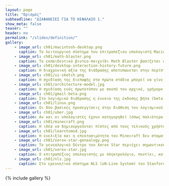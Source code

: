 ```yaml
---
layout: page
title: "Ορισμός"
subheadline: "ΔΙΑΦΑΝΕΙΕΣ ΓΙΑ ΤΟ ΚΕΦΑΛΑΙΟ 1."
show_meta: false
teaser: ""
header: no
permalink: "/slides/definition/"
gallery:
    - image_url: ch01/macintosh-desktop.png
      caption: Το λειτουργικό σύστημα του επιτραπέζιου υπολογιστή Macintosh (1984) ήταν το πρώτο επιτυχημένο εμπορικό γραφικό περιβάλλον εργασίας και το πρώτο που έδωσε πρόσβαση σε πολλές εφαρμογές λογισμικού, ακόμη και σε χρήστες που δεν είχαν γνώσεις υπολογιστών, χάρη στην ευχρηστία του.
    - image_url: ch01/math-blaster.png
      caption: Το εκπαιδευτικό βιντεο-παιχνίδι Math Blaster βασίζεται σε μια πολύ δημοφιλή και κλασική φόρμα παιχνιδιού (shoot’em up) με τη διαφορά ότι ο χρήστης θα πρέπει να κάνει και τις μαθηματικές πράξεις σωστά για να πετύχει τον στόχο του παιχνιδιού.
    - image_url: ch01/desktop-interaction-history-future.png
      caption: Η διαχρονική αξία της διάδρασης αποτυπώνεται στην περίπτωση του επιτραπέζιου υπολογιστή, ο οποίος -αν και έχει εξελιχθεί τεχνολογικά σε πολλές τάξεις μεγέθους- στον προγραμματισμό της διάδρασης έχει παραμείνει παρόμοιος, επειδή ο άνθρωπος δεν άλλαζει το ίδιο γρήγορα και εύκολα με τις μηχανές.
    - image_url: ch01/ui-sketch.png
      caption: Η σχεδίαση της διεπαφής στα πρώτα στάδια μπορεί να γίνει ακόμη και στο χαρτί, αν και υπάρχουν ψηφιακά εργαλεία που διευκολύνουν την παραγωγή των αντίστοιχων διαγραμμάτων.
    - image_url: ch01/architecture-model.jpg
      caption: Η σχεδίαση ενός πρωτοτύπου με σκοπό τον αρχικό, γρήγορο και οικονομικό, έλεγχο της διάδρασης είναι ανάλογη με την κατασκευή προσχεδίων και μακέτας από τους αρχιτέκτονες μηχανικούς.
    - image_url: ch01/gmail-beta.png
      caption: Στο λογισμικό διάδρασης η έννοια της έκδοσης βήτα (beta) έχει χάσει την αρχική της σημασία, με πιο χαρακτηριστικό παράδειγμα το Google Mail, το οποίο έφερε την ετικέτα βήτα για περισσότερο από πέντε χρόνια και ενώ είχε ήδη περισσότερα από εκατό εκατομμύρια χρήστες.
    - image_url: ch01/linux.png
      caption: Οι δύο βασικές προσεγγίσεις στην διάθεση του λογισμικού είναι αυτή του ανοικτού (π.χ., Linux) και του κλειστού κώδικα (π.χ., Microsoft Windows), οι οποίες εμφανίζονται ως αντίπαλες, αλλά σε κάποιες περιπτώσεις μπορούν να λειτουργούν και συμπληρωματικά όπως στην περίπτωση του λογισμικού Apache. Το πιο ενδιαφέρον όμως είναι ότι μια συλλογική προσπάθεια όπως το Linux που δεν έχει στόχο το κέρδος, μπορεί και παράγει ένα αποτέλεσμα εφάμιλλο των εμπορικών.
    - image_url: ch01/uber.jpg
      caption: Αν και οι υπολογιστές έχουν κατηγορηθεί (όπως παλιότερα η μηχανή εσωτερικής καύσης και η ρομποτική) ότι αφαιρούν δουλειές, την ίδια στιγμή δημιουργούν και ευκαιρίες για νέες αγορές, όπως για παράδειγμα στην περίπτωση του Uber.
    - image_url: ch01/minecraft.png
      caption: Η ιδέα να δημιουργούνται πίστες από τους τελικούς χρήστες δεν είναι καινούρια και έχει δοκιμαστεί με επιτυχία σε αρκετά παιχνίδια ως πρόσθετη λειτουργία. Το Minecraft είναι από την αρχή σχεδιασμένο με σκοπό οι τελικοί χρήστες να σχεδιάζουν τον εικονικό κόσμο.
    - image_url: ch01/learntomod.jpg
      caption: Η ευελιξία και η επεκτασιμότητα του Minecraft δεν σταματούν στη δυνατότητα κατασκευής του σκηνικού της δράσης, αλλά επεκτείνονται στη δυνατότητα προγραμματισμού της συμπεριφοράς και στη δημιουργίας νεών αντικειμένων.
    - image_url: ch01/xerox-star-genealogy.png
      caption: Το γενεαλογικό δέντρο του Xerox Star περιέχει σημαντικούς προγόνους (π.χ., Memex, NLS, Sketchpad, κ.ά.) καθώς και εξίσου σημαντικούς απογόνους (π.χ. Macintosh), με τα περισσότερα στοιχεία της διάδρασης (π.χ., γραφική επιφάνεια εργασίας, απευθείας χειρισμός, κτλ.) να παραμένουν τα ίδια για δεκαετίες.
    - image_url: ch01/xerox-star.jpg
      caption: Ο επιτραπέζιος υπολογιστής με πληκτρολόγιο, ποντίκι, και γραφική επιφάνεια εργασίας (παράθυρα, εικονίδια, φάκελοι) που δημιουργήθηκε από τη Xerox στα τέλη της δεκαετίας του 1970 λίγο διαφέρει από τον μοντέρνο επιτραπέζιο υπολογιστή.
    - image_url: ch01/nls.jpg
      caption: Στο ερευνητικό σύστημα NLS (oN-Line System) του Stanford Research Institute (SRI), για πρώτη φορά, τα συστήματα εισόδου και εξόδου του χρήστη είχαν ενδιάμεσα επίπεδα αφαιρετικότητας, τα οποία επέτρεπαν τον έλεγχο διαφορετικών τύπων πληροφορίας (π.χ., κειμένου και γραφικών) καθώς και διαφορετικές συνθέσεις και οργανώσεις της πληροφορίας, από μια συσκευή εισόδου όπως το ποντίκι.
---
```



{% include gallery %}
